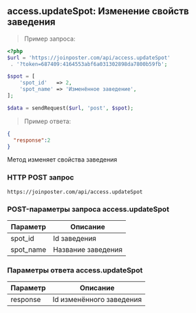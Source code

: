 ## access.updateSpot: Изменение свойств заведения

> Пример запроса:

```php
<?php
$url = 'https://joinposter.com/api/access.updateSpot'
 . '?token=687409:4164553abf6a031302898da7800b59fb';

$spot = [
    'spot_id'   => 2,
    'spot_name' => 'Изменённое заведение',
];

$data = sendRequest($url, 'post', $spot);
```

> Пример ответа:

```json
{  
  "response":2
}
```

Метод изменяет свойства заведения

### HTTP POST запрос

`https://joinposter.com/api/access.updateSpot`

### POST-параметры запроса access.updateSpot

Параметр | Описание
-------- | --------
spot_id | Id заведения
spot_name | Название заведения

### Параметры ответа access.updateSpot

Параметр | Описание
-------- | --------
response | Id изменённого заведения
